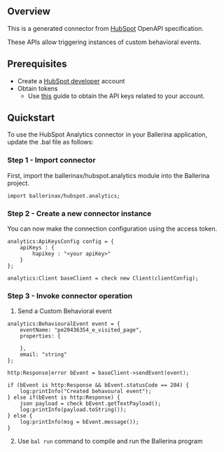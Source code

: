 ## Overview
This is a generated connector from [HubSpot](https://www.hubspot.com/) OpenAPI specification. 

These APIs allow triggering instances of custom behavioral events.

## Prerequisites
* Create a [HubSpot developer](https://developers.hubspot.com/) account
* Obtain tokens
    -  Use [this](https://knowledge.hubspot.com/integrations/how-do-i-get-my-hubspot-api-key?_ga=2.57958890.1140639136.1626730652-1097354510.1626409334) guide to obtain the API keys related to your account.

## Quickstart
To use the HubSpot Analytics connector in your Ballerina application, update the .bal file as follows:
### Step 1 - Import connector
First, import the ballerinax/hubspot.analytics module into the Ballerina project.
```ballerina
import ballerinax/hubspot.analytics;
```

### Step 2 - Create a new connector instance
You can now make the connection configuration using the access token.
```ballerina
analytics:ApiKeysConfig config = {
    apiKeys : {
        hapikey : "<your apiKey>"
    }
};

analytics:Client baseClient = check new Client(clientConfig);
```
### Step 3 - Invoke connector operation

1. Send a Custom Behavioral event

```
analytics:BehaviouralEvent event = {
    eventName: "pe20436354_e_visited_page",
    properties: {
        
    },
    email: "string"
};

http:Response|error bEvent = baseClient->sendEvent(event);

if (bEvent is http:Response && bEvent.statusCode == 204) {
    log:printInfo("Created behavoural event");
} else if(bEvent is http:Response) {
    json payload = check bEvent.getTextPayload();
    log:printInfo(payload.toString());
} else {
    log:printInfo(msg = bEvent.message());
}
```

2. Use `bal run` command to compile and run the Ballerina program
